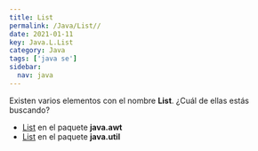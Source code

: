 ```yaml
---
title: List
permalink: /Java/List//
date: 2021-01-11
key: Java.L.List
category: Java
tags: ['java se']
sidebar: 
  nav: java
---
```


Existen varios elementos con el nombre **List**. ¿Cuál de ellas estás buscando?
<ul>
<li><a href="/Java/List-java-awt/">List</a> en el paquete <strong>java.awt</strong></li>
<li><a href="/Java/List-java-util/">List</a> en el paquete <strong>java.util</strong></li>
<ul>
